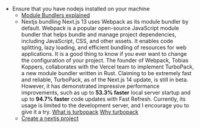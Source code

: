* Ensure that you have nodejs installed on your machine
	* [Module Bundlers explained](https://www.youtube.com/watch?v=5IG4UmULyoA&t=1s)
	* Nextjs bundling
		Next.js 13 uses Webpack as its module bundler by default. Webpack is a popular open-source JavaScript module bundler that helps bundle and manage project dependencies, including JavaScript, CSS, and other assets. It enables code splitting, lazy loading, and efficient bundling of resources for web applications. It is a good thing to know if you ever want to change the configuration of your project.
		The founder of Webpack, Tobias Koppers, collaborates with the Vercel team to implement TurboPack, a new module bundler written in Rust. Claiming to be extremely fast and reliable, TurboPack, as of the Next.js 14 update, is still in beta. However, it has demonstrated impressive performance improvements, such as up to **53.3% faster** local server startup and up to **94.7% faster** code updates with Fast Refresh. Currently, its usage is limited to the development server, and I encourage you to give it a try.
		   [What is turbopack](https://www.youtube.com/watch?v=6ZwnBI4Rb1w)
		   [Why turbopack](https://turbo.build/pack)
	* [Create a nextjs project](https://nextjs.org/docs/pages/api-reference/create-next-app)